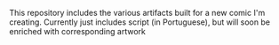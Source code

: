 This repository includes the various artifacts built for a new comic I'm creating. Currently just includes script (in Portuguese), but will soon be enriched with corresponding artwork
